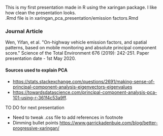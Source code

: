 This is my first presentation made in R using the xaringan package. I like how clean the presentation looks.   
.Rmd file is in xaringan_pca_presentation/emission factors.Rmd  

### Journal Article

Wen, Yifan, et al. "On-highway vehicle emission factors, and spatial patterns, based on mobile monitoring and absolute principal component score." Science of the Total Environment 676 (2019): 242-251.
Paper presentation date - 1st May 2020.  

#### Sources used to explain PCA 

- https://stats.stackexchange.com/questions/2691/making-sense-of-principal-component-analysis-eigenvectors-eigenvalues
- https://towardsdatascience.com/principal-component-analysis-pca-101-using-r-361f4c53a9ff.

TO DO for next presentation
- Need to tweak .css file to add references in footnote
- Dimming bullet points https://www.garrickadenbuie.com/blog/better-progressive-xaringan/

